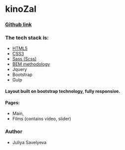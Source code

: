 # kinoZal
### [Github link](https://juliyasavelyeva.github.io/kinoZal/)

### The tech stack is:

- [HTML5](https://en.wikipedia.org/wiki/HTML5)
- [CSS3](https://en.wikipedia.org/wiki/Cascading_Style_Sheets)
- [Sass (Scss)](https://sass-lang.com/)
- [BEM methodology](https://en.bem.info/methodology/)
- Jquery
- Bootstrap
- Gulp

#### Layout built on bootstrap technology, fully responsive.
#### Pages:
- Main,
- Films (contains video, slider)

### Author

- Juliya Savelyeva


